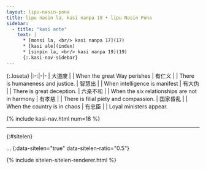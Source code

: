 ```yaml
---
layout: lipu-nasin-pona
title: lipu nasin la, kasi nanpa 18 • lipu Nasin Pona
sidebar:
  - title: "kasi ante"
    text: |
      * [monsi la, <br/> kasi nanpa 17](17)
      * [kasi ale](index)
      * [sinpin la, <br/> kasi nanpa 19](19)
      {:.kasi-nav-sidebar}
---
```


{:.loseta}
|:-:|-|-
| 大道废   |  | When the great Way perishes
| 有仁义   |  | There is humaneness and justice.
| 智慧出   |  | When intelligence is manifest
| 有大伪   |  | There is great deception.
| 六亲不和 |  | When the six relationships are not in harmony
| 有孝慈   |  | There is filial piety and compassion.
| 国家昏乱 |  | When the country is in chaos
| 有忠臣   |  | Loyal ministers appear.

{% include kasi-nav.html num=18 %}

-------
{:#sitelen}

...
{:data-sitelen="true" data-sitelen-ratio="0.5"}

{% include sitelen-sitelen-renderer.html %}
